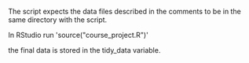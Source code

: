 The script expects the data files described in the comments to be in the same directory with the script.

In RStudio run
'source("course_project.R")'

the final data is stored in the tidy_data variable.
